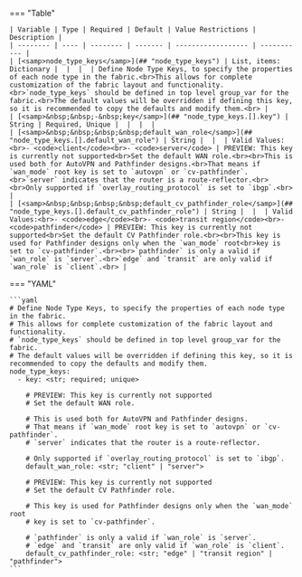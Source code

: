 <!--
  ~ Copyright (c) 2023 Arista Networks, Inc.
  ~ Use of this source code is governed by the Apache License 2.0
  ~ that can be found in the LICENSE file.
  -->
=== "Table"

    | Variable | Type | Required | Default | Value Restrictions | Description |
    | -------- | ---- | -------- | ------- | ------------------ | ----------- |
    | [<samp>node_type_keys</samp>](## "node_type_keys") | List, items: Dictionary |  |  |  | Define Node Type Keys, to specify the properties of each node type in the fabric.<br>This allows for complete customization of the fabric layout and functionality.<br>`node_type_keys` should be defined in top level group_var for the fabric.<br>The default values will be overridden if defining this key, so it is recommended to copy the defaults and modify them.<br> |
    | [<samp>&nbsp;&nbsp;-&nbsp;key</samp>](## "node_type_keys.[].key") | String | Required, Unique |  |  |  |
    | [<samp>&nbsp;&nbsp;&nbsp;&nbsp;default_wan_role</samp>](## "node_type_keys.[].default_wan_role") | String |  |  | Valid Values:<br>- <code>client</code><br>- <code>server</code> | PREVIEW: This key is currently not supported<br>Set the default WAN role.<br><br>This is used both for AutoVPN and Pathfinder designs.<br>That means if `wan_mode` root key is set to `autovpn` or `cv-pathfinder`.<br>`server` indicates that the router is a route-reflector.<br><br>Only supported if `overlay_routing_protocol` is set to `ibgp`.<br> |
    | [<samp>&nbsp;&nbsp;&nbsp;&nbsp;default_cv_pathfinder_role</samp>](## "node_type_keys.[].default_cv_pathfinder_role") | String |  |  | Valid Values:<br>- <code>edge</code><br>- <code>transit region</code><br>- <code>pathfinder</code> | PREVIEW: This key is currently not supported<br>Set the default CV Pathfinder role.<br><br>This key is used for Pathfinder designs only when the `wan_mode` root<br>key is set to `cv-pathfinder`.<br><br>`pathfinder` is only a valid if `wan_role` is `server`.<br>`edge` and `transit` are only valid if `wan_role` is `client`.<br> |

=== "YAML"

    ```yaml
    # Define Node Type Keys, to specify the properties of each node type in the fabric.
    # This allows for complete customization of the fabric layout and functionality.
    # `node_type_keys` should be defined in top level group_var for the fabric.
    # The default values will be overridden if defining this key, so it is recommended to copy the defaults and modify them.
    node_type_keys:
      - key: <str; required; unique>

        # PREVIEW: This key is currently not supported
        # Set the default WAN role.

        # This is used both for AutoVPN and Pathfinder designs.
        # That means if `wan_mode` root key is set to `autovpn` or `cv-pathfinder`.
        # `server` indicates that the router is a route-reflector.

        # Only supported if `overlay_routing_protocol` is set to `ibgp`.
        default_wan_role: <str; "client" | "server">

        # PREVIEW: This key is currently not supported
        # Set the default CV Pathfinder role.

        # This key is used for Pathfinder designs only when the `wan_mode` root
        # key is set to `cv-pathfinder`.

        # `pathfinder` is only a valid if `wan_role` is `server`.
        # `edge` and `transit` are only valid if `wan_role` is `client`.
        default_cv_pathfinder_role: <str; "edge" | "transit region" | "pathfinder">
    ```
